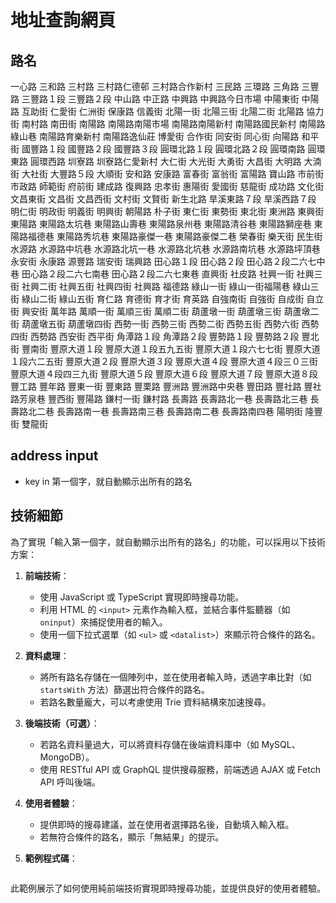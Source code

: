 # 地址查詢網頁

## 路名

一心路 三和路 三村路
三村路仁德邨 三村路合作新村 三民路
三環路 三角路 三豐路
三豐路１段 三豐路２段 中山路
中正路 中興路 中興路今日市場
中陽東街 中陽路 互助街
仁愛街 仁洲街 保康路
信義街 北陽一街 北陽三街
北陽二街 北陽路 協力街
南村路 南田街 南陽路
南陽路南陽市場 南陽路南陽新村 南陽路國民新村
南陽路綠山巷 南陽路育樂新村 南陽路逸仙莊
博愛街 合作街 同安街
同心街 向陽路 和平街
國豐路１段 國豐路２段 國豐路３段
圓環北路１段 圓環北路２段 圓環南路
圓環東路 圓環西路 圳寮路
圳寮路仁愛新村 大仁街 大光街
大勇街 大昌街 大明路
大湳街 大社街 大豐路５段
大順街 安和路 安康路
富春街 富翁街 富陽路
寶山路 市前街 市政路
師範街 府前街 建成路
復興路 忠孝街 惠陽街
愛國街 慈龍街 成功路
文化街 文昌東街 文昌街
文昌西街 文村街 文賢街
新生北路 旱溪東路７段 旱溪西路７段
明仁街 明政街 明義街
明興街 朝陽路 朴子街
東仁街 東勢街 東北街
東洲路 東興街 東陽路
東陽路太坑巷 東陽路山壽巷 東陽路泉州巷
東陽路清谷巷 東陽路獅座巷 東陽路福德巷
東陽路秀坑巷 東陽路豪傑一巷 東陽路豪傑二巷
榮春街 樂天街 民生街
水源路 水源路中坑巷 水源路北坑一巷
水源路北坑巷 水源路南坑巷 水源路坪頂巷
永安街 永康路 源豐路
瑞安街 瑞興路 田心路１段
田心路２段 田心路２段二六七中巷 田心路２段二六七南巷
田心路２段二六七東巷 直興街 社皮路
社興一街 社興三街 社興二街
社興五街 社興四街 社興路
福德路 綠山一街 綠山一街福陽巷
綠山三街 綠山二街 綠山五街
育仁路 育德街 育才街
育英路 自強南街 自強街
自成街 自立街 興安街
萬年路 萬順一街 萬順三街
萬順二街 葫蘆墩一街 葫蘆墩三街
葫蘆墩二街 葫蘆墩五街 葫蘆墩四街
西勢一街 西勢三街 西勢二街
西勢五街 西勢六街 西勢四街
西勢路 西安街 西平街
角潭路１段 角潭路２段 豐勢路１段
豐勢路２段 豐北街 豐南街
豐原大道１段 豐原大道１段五九五街 豐原大道１段六七七街
豐原大道１段六二五街 豐原大道２段 豐原大道３段
豐原大道４段 豐原大道４段三０三街 豐原大道４段四三九街
豐原大道５段 豐原大道６段 豐原大道７段
豐原大道８段 豐工路 豐年路
豐東一街 豐東路 豐栗路
豐洲路 豐洲路中央巷 豐田路
豐社路 豐社路芳泉巷 豐西街
豐陽路 鎌村一街 鎌村路
長壽路 長壽路北一巷 長壽路北三巷
長壽路北二巷 長壽路南一巷 長壽路南三巷
長壽路南二巷 長壽路南四巷 陽明街
隆豐街 雙龍街

## address input

+ key in 第一個字，就自動顯示出所有的路名

## 技術細節

為了實現「輸入第一個字，就自動顯示出所有的路名」的功能，可以採用以下技術方案：

1. **前端技術**：

   + 使用 JavaScript 或 TypeScript 實現即時搜尋功能。
   + 利用 HTML 的 `<input>` 元素作為輸入框，並結合事件監聽器（如 `oninput`）來捕捉使用者的輸入。
   + 使用一個下拉式選單（如 `<ul>` 或 `<datalist>`）來顯示符合條件的路名。

2. **資料處理**：

   + 將所有路名存儲在一個陣列中，並在使用者輸入時，透過字串比對（如 `startsWith` 方法）篩選出符合條件的路名。
   + 若路名數量龐大，可以考慮使用 Trie 資料結構來加速搜尋。

3. **後端技術（可選）**：

   + 若路名資料量過大，可以將資料存儲在後端資料庫中（如 MySQL、MongoDB）。
   + 使用 RESTful API 或 GraphQL 提供搜尋服務，前端透過 AJAX 或 Fetch API 呼叫後端。

4. **使用者體驗**：

   + 提供即時的搜尋建議，並在使用者選擇路名後，自動填入輸入框。
   + 若無符合條件的路名，顯示「無結果」的提示。

5. **範例程式碼**：

   ```html

   ```

此範例展示了如何使用純前端技術實現即時搜尋功能，並提供良好的使用者體驗。